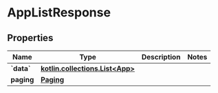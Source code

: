 
# AppListResponse

## Properties
| Name | Type | Description | Notes |
| ------------ | ------------- | ------------- | ------------- |
| **&#x60;data&#x60;** | [**kotlin.collections.List&lt;App&gt;**](App.md) |  |  |
| **paging** | [**Paging**](Paging.md) |  |  |



